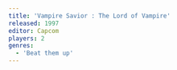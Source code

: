 ```yaml
---
title: 'Vampire Savior : The Lord of Vampire'
released: 1997
editor: Capcom
players: 2
genres:
  - 'Beat them up'
---
```

